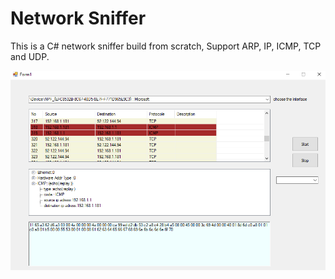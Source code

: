 # Network Sniffer

This is a  C# network sniffer build from scratch, Support ARP, IP, ICMP, TCP and UDP.

![program main](1.png)
